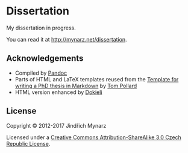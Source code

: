 # Dissertation

My dissertation in progress.

You can read it at <http://mynarz.net/dissertation>.

## Acknowledgements

* Compiled by [Pandoc](http://pandoc.org)
* Parts of HTML and LaTeX templates reused from the [Template for writing a PhD thesis in Markdown](https://github.com/tompollard/phd_thesis_markdown) by [Tom Pollard](https://github.com/tompollard)
* HTML version enhanced by [Dokieli](https://dokie.li)

## License

Copyright &copy; 2012-2017 Jindřich Mynarz

Licensed under a [Creative Commons Attribution-ShareAlike 3.0 Czech Republic License](https://creativecommons.org/licenses/by-sa/3.0/cz).
